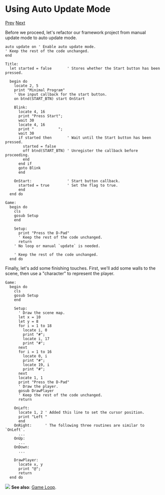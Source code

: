 # Using Auto Update Mode

[Prev]() [Next]()

Before we proceed, let's refactor our framework project from manual update mode to auto update mode.

```basic
auto update on ' Enable auto update mode.
' Keep the rest of the code unchanged.
end

Title:
  let started = false       ' Stores whether the Start button has been pressed.

  begin do
    locate 2, 5
    print "Minimal Program"
    ' Use input callback for the start button.
    on btnd(START_BTN) start OnStart

    Blink:
      locate 4, 16
      print "Press Start";
      wait 30
      locate 4, 16
      print "           ";
      wait 30
      if started then       ' Wait until the Start button has been pressed.
        started = false
        off btnd(START_BTN) ' Unregister the callback before proceeding.
        end
      end if
      goto Blink
      end

    OnStart:                ' Start button callback.
      started = true        ' Set the flag to true.
      end
  end do

Game:
  begin do
    cls
    gosub Setup
    end

    Setup:
      print "Press the D-Pad"
      ' Keep the rest of the code unchanged.
      return
    ' No loop or manual `update` is needed.

    ' Keep the rest of the code unchanged.
  end do
```
<!-- prg
!edit, run, title="Turn <code>auto update on</code>", style=""
auto update on ' Enable auto update mode.
join start Title
goto Game
end

Title:
  let started = false       ' Stores whether the Start button has been pressed.

  begin do
    locate 2, 5
    print "Minimal Program"
    ' Use input callback for the Start button.
    on btnd(START_BTN) start OnStart

    Blink:
      locate 4, 16
      print "Press Start";
      wait 30
      locate 4, 16
      print "           ";
      wait 30
      if started then       ' Wait until the Start button has been pressed.
        started = false
        off btnd(START_BTN) ' Unregister the callback before proceeding.
        end
      end if
      goto Blink
      end

    OnStart:                ' Start button callback.
      started = true        ' Set the flag to true.
      end
  end do

Game:
  begin do
    cls
    gosub Setup
    end

    Setup:
      print "Press the D-Pad"
      on btnd(LEFT_BTN) start OnLeft
      on btnd(RIGHT_BTN) start OnRight
      on btnd(UP_BTN) start OnUp
      on btnd(DOWN_BTN) start OnDown
      return
    ' No loop or manual `update` is needed.

    OnLeft:
      print "Left "
      end
    OnRight:
      print "Right"
      end
    OnUp:
      print "Up   "
      end
    OnDown:
      print "Down "
      end
  end do
-->

Finally, let's add some finishing touches. First, we'll add some walls to the scene, then use a "character" to represent the player.

```basic
Game:
  begin do
    cls
    gosub Setup
    end

    Setup:
      ' Draw the scene map.
      let x = 10
      let y = 8
      for i = 1 to 18
        locate i, 0
        print "#";
        locate i, 17
        print "#";
      next
      for i = 1 to 16
        locate 0, i
        print "#";
        locate 19, i
        print "#";
      next
      locate 1, 1
      print "Press the D-Pad"
      ' Draw the player.
      gosub DrawPlayer
      ' Keep the rest of the code unchanged.
      return

    OnLeft:
      locate 1, 2 ' Added this line to set the cursor position.
      print "Left "
      end
    OnRight:      ' The following three routines are similar to `OnLeft`.
      ...
    OnUp:
      ...
    OnDown:
      ...

    DrawPlayer:
      locate x, y
      print "@";
      return
  end do
```
<!-- prg
!edit, run, title="Add map and player", style=""
auto update on
join start Title
goto Game
end

Title:
  let started = false

  begin do
    locate 2, 5
    print "Minimal Program"
    on btnd(START_BTN) start OnStart

    Blink:
      locate 4, 16
      print "Press Start";
      wait 30
      locate 4, 16
      print "           ";
      wait 30
      if started then
        started = false
        off btnd(START_BTN)
        end
      end if
      goto Blink
      end

    OnStart:
      started = true
      end
  end do

Game:
  begin do
    cls
    gosub Setup
    end

    Setup:
      ' Draw the scene map.
      let x = 10
      let y = 8
      for i = 1 to 18
        locate i, 0
        print "#";
        locate i, 17
        print "#";
      next
      for i = 1 to 16
        locate 0, i
        print "#";
        locate 19, i
        print "#";
      next
      locate 1, 1
      print "Press the D-Pad"
      ' Draw the player.
      gosub DrawPlayer
      on btnd(LEFT_BTN) start OnLeft
      on btnd(RIGHT_BTN) start OnRight
      on btnd(UP_BTN) start OnUp
      on btnd(DOWN_BTN) start OnDown
      return
    ' No loop or manual `update` is needed.

    OnLeft:
      locate 1, 2 ' Added this line to set the cursor position.
      print "Left "
      end
    OnRight:      ' The following three routines are similar to `OnLeft`.
      locate 1, 2
      print "Right"
      end
    OnUp:
      locate 1, 2
      print "Up   "
      end
    OnDown:
      locate 1, 2
      print "Down "
      end

    DrawPlayer:
      locate x, y
      print "@";
      return
  end do
-->

<div class="content-highlight" style="min-height: 48px;">
  <img src="imgs/logo-nokbd.png" class="logo-tip"></img>
  <span class="content-text">
    <strong>See also</strong>: <a href="game-loop.html" class="nav-link">Game Loop</a>.
  </span>
</div>
